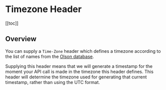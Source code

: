 # Timezone Header

[[toc]]

## Overview

You can supply a `Time-Zone` header which defines a timezone according to the list of names from the [Olson database](https://en.wikipedia.org/wiki/List_of_tz_database_time_zones).

Supplying this header means that we will generate a timestamp for the moment your API call is made in the timezone this header defines. This header will determine the timezone used for generating that current timestamp, rather than using the UTC format.
